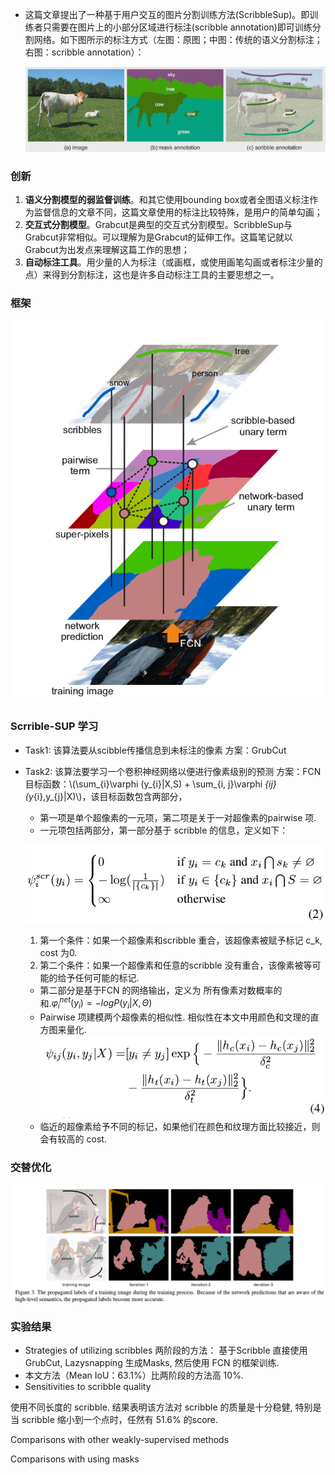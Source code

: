 <script type="text/javascript" src="http://cdn.mathjax.org/mathjax/latest/MathJax.js?config=default"></script>


* 这篇文章提出了一种基于用户交互的图片分割训练方法(ScribbleSup)。即训练者只需要在图片上的小部分区域进行标注(scribble annotation)即可训练分割网络。如下图所示的标注方式（左图：原图；中图：传统的语义分割标注；右图：scribble annotation）：

  ![img](readme/Scribblesup_Scribble-supervised_convolutional_networks_for_semantic_segmentation_pairwise_直观感受.png)

### 创新 

1. **语义分割模型的弱监督训练**。和其它使用bounding box或者全图语义标注作为监督信息的文章不同，这篇文章使用的标注比较特殊，是用户的简单勾画； 
2. **交互式分割模型**。Grabcut是典型的交互式分割模型。ScribbleSup与Grabcut非常相似。可以理解为是Grabcut的延伸工作。这篇笔记就以Grabcut为出发点来理解这篇工作的思想； 
3. **自动标注工具**。用少量的人为标注（或画框，或使用画笔勾画或者标注少量的点）来得到分割标注，这也是许多自动标注工具的主要思想之一。

### 框架

![img](readme/Scribblesup_Scribble-supervised_convolutional_networks_for_semantic_segmentation_框架.png)

### Scrrible-SUP 学习

* Task1: 该算法要从scibble传播信息到未标注的像素 方案：GrubCut

* Task2: 该算法要学习一个卷积神经网络以便进行像素级别的预测 方案：FCN
  目标函数：\\(\sum_{i}\varphi (y_{i}|X,S) + \sum_{i, j}\varphi _{ij}(y_{i},y_{j}|X)\\)，该目标函数包含两部分，

  * 第一项是单个超像素的一元项，第二项是关于一对超像素的pairwise 项.
  * 一元项包括两部分，第一部分基于 scribble 的信息，定义如下：

  ![img](readme/Scribblesup_Scribble-supervised_convolutional_networks_for_semantic_segmentation_基于scribble的信息_公式.png)

   	1. 第一个条件：如果一个超像素和scribble 重合，该超像素被赋予标记 c_k, cost 为0.
   	2. 第二个条件：如果一个超像素和任意的scribble 没有重合，该像素被等可能的给予任何可能的标记.

  * 第二部分是基于FCN 的网络输出，定义为 所有像素对数概率的和.$\varphi _{i}^{net}(y_{i})=-logP(y_{i}|X, \Theta )$
  * Pairwise 项建模两个超像素的相似性. 相似性在本文中用颜色和文理的直方图来量化.
  ![img](readme/Scribblesup_Scribble-supervised_convolutional_networks_for_semantic_segmentation_pairwise_公式.png)
  * 临近的超像素给予不同的标记，如果他们在颜色和纹理方面比较接近，则会有较高的 cost.

### 交替优化

![img](readme/Scribblesup_Scribble-supervised_convolutional_networks_for_semantic_segmentation_pairwise_交替优化.png)



### 实验结果

* Strategies of utilizing scribbles
  两阶段的方法： 基于Scribble 直接使用GrubCut, Lazysnapping 生成Masks, 然后使用 FCN 的框架训练.
* 本文方法（Mean IoU：63.1%）比两阶段的方法高 10%.
* Sensitivities to scribble quality

使用不同长度的 scribble. 结果表明该方法对 scribble 的质量是十分稳健, 特别是当 scribble 缩小到一个点时，任然有 51.6% 的score.

Comparisons with other weakly-supervised methods

Comparisons with using masks